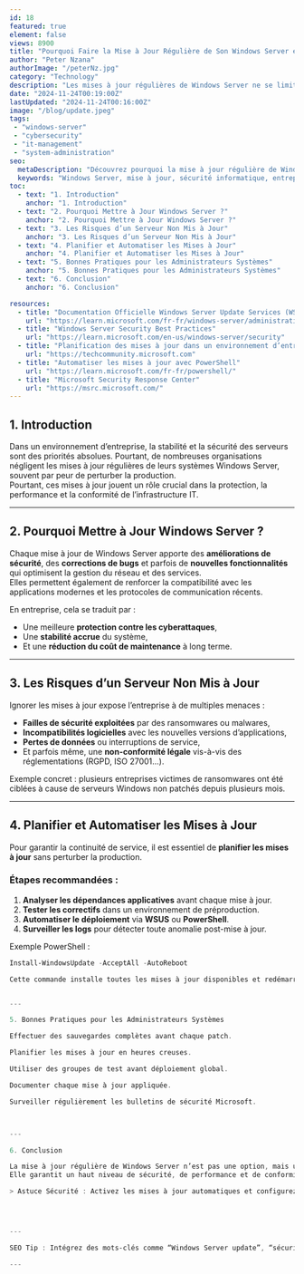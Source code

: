 ```yaml
---
id: 18
featured: true
element: false
views: 8900
title: "Pourquoi Faire la Mise à Jour Régulière de Son Windows Server en Entreprise"
author: "Peter Nzana"
authorImage: "/peterNz.jpg"
category: "Technology"
description: "Les mises à jour régulières de Windows Server ne se limitent pas à de simples correctifs. Elles garantissent sécurité, performance et stabilité dans un environnement d’entreprise. Découvrez pourquoi et comment les planifier efficacement."
date: "2024-11-24T00:19:00Z"
lastUpdated: "2024-11-24T00:16:00Z"
image: "/blog/update.jpeg"
tags:
 - "windows-server"
 - "cybersecurity"
 - "it-management"
 - "system-administration"
seo:
  metaDescription: "Découvrez pourquoi la mise à jour régulière de Windows Server est essentielle pour la sécurité et la performance des entreprises."
  keywords: "Windows Server, mise à jour, sécurité informatique, entreprise, administration système"
toc:
  - text: "1. Introduction"
    anchor: "1. Introduction"
  - text: "2. Pourquoi Mettre à Jour Windows Server ?"
    anchor: "2. Pourquoi Mettre à Jour Windows Server ?"
  - text: "3. Les Risques d’un Serveur Non Mis à Jour"
    anchor: "3. Les Risques d’un Serveur Non Mis à Jour"
  - text: "4. Planifier et Automatiser les Mises à Jour"
    anchor: "4. Planifier et Automatiser les Mises à Jour"
  - text: "5. Bonnes Pratiques pour les Administrateurs Systèmes"
    anchor: "5. Bonnes Pratiques pour les Administrateurs Systèmes"
  - text: "6. Conclusion"
    anchor: "6. Conclusion"

resources:
  - title: "Documentation Officielle Windows Server Update Services (WSUS)"
    url: "https://learn.microsoft.com/fr-fr/windows-server/administration/windows-server-update-services"
  - title: "Windows Server Security Best Practices"
    url: "https://learn.microsoft.com/en-us/windows-server/security"
  - title: "Planification des mises à jour dans un environnement d’entreprise"
    url: "https://techcommunity.microsoft.com"
  - title: "Automatiser les mises à jour avec PowerShell"
    url: "https://learn.microsoft.com/fr-fr/powershell/"
  - title: "Microsoft Security Response Center"
    url: "https://msrc.microsoft.com/"
---
```


## 1. Introduction

Dans un environnement d’entreprise, la stabilité et la sécurité des serveurs sont des priorités absolues. Pourtant, de nombreuses organisations négligent les mises à jour régulières de leurs systèmes Windows Server, souvent par peur de perturber la production.  
Pourtant, ces mises à jour jouent un rôle crucial dans la protection, la performance et la conformité de l’infrastructure IT.

---

## 2. Pourquoi Mettre à Jour Windows Server ?

Chaque mise à jour de Windows Server apporte des **améliorations de sécurité**, des **corrections de bugs** et parfois de **nouvelles fonctionnalités** qui optimisent la gestion du réseau et des services.  
Elles permettent également de renforcer la compatibilité avec les applications modernes et les protocoles de communication récents.

En entreprise, cela se traduit par :
- Une meilleure **protection contre les cyberattaques**,
- Une **stabilité accrue** du système,
- Et une **réduction du coût de maintenance** à long terme.

---

## 3. Les Risques d’un Serveur Non Mis à Jour

Ignorer les mises à jour expose l’entreprise à de multiples menaces :
- **Failles de sécurité exploitées** par des ransomwares ou malwares,
- **Incompatibilités logicielles** avec les nouvelles versions d’applications,
- **Pertes de données** ou interruptions de service,
- Et parfois même, une **non-conformité légale** vis-à-vis des réglementations (RGPD, ISO 27001…).

Exemple concret : plusieurs entreprises victimes de ransomwares ont été ciblées à cause de serveurs Windows non patchés depuis plusieurs mois.

---

## 4. Planifier et Automatiser les Mises à Jour

Pour garantir la continuité de service, il est essentiel de **planifier les mises à jour** sans perturber la production.

### Étapes recommandées :
1. **Analyser les dépendances applicatives** avant chaque mise à jour.  
2. **Tester les correctifs** dans un environnement de préproduction.  
3. **Automatiser le déploiement** via **WSUS** ou **PowerShell**.  
4. **Surveiller les logs** pour détecter toute anomalie post-mise à jour.

Exemple PowerShell :
```powershell
Install-WindowsUpdate -AcceptAll -AutoReboot

Cette commande installe toutes les mises à jour disponibles et redémarre automatiquement le serveur une fois terminé.


---

5. Bonnes Pratiques pour les Administrateurs Systèmes

Effectuer des sauvegardes complètes avant chaque patch.

Planifier les mises à jour en heures creuses.

Utiliser des groupes de test avant déploiement global.

Documenter chaque mise à jour appliquée.

Surveiller régulièrement les bulletins de sécurité Microsoft.



---

6. Conclusion

La mise à jour régulière de Windows Server n’est pas une option, mais une nécessité stratégique pour toute entreprise moderne.
Elle garantit un haut niveau de sécurité, de performance et de conformité réglementaire, tout en réduisant les risques de pannes coûteuses.

> Astuce Sécurité : Activez les mises à jour automatiques et configurez des alertes via PowerShell ou WSUS pour rester constamment protégé.




---

SEO Tip : Intégrez des mots-clés comme “Windows Server update”, “sécurité informatique entreprise”, “administration système”, et “WSUS PowerShell automation” pour renforcer la visibilité de l’article.

---


